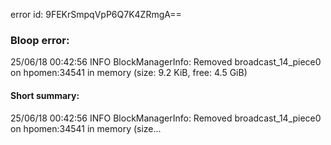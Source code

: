 error id: 9FEKrSmpqVpP6Q7K4ZRmgA==
### Bloop error:

25/06/18 00:42:56 INFO BlockManagerInfo: Removed broadcast_14_piece0 on hpomen:34541 in memory (size: 9.2 KiB, free: 4.5 GiB)
#### Short summary: 

25/06/18 00:42:56 INFO BlockManagerInfo: Removed broadcast_14_piece0 on hpomen:34541 in memory (size...
